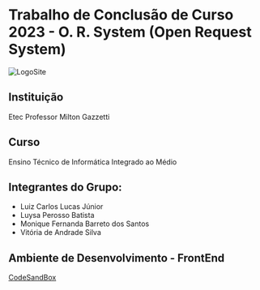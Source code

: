 # Trabalho de Conclusão de Curso 2023 - O. R. System (Open Request System)

![LogoSite](https://github.com/user-attachments/assets/fe325a40-ffe4-43e6-beff-61e3566ce2c5)

## Instituição  
Etec Professor Milton Gazzetti

## Curso  
Ensino Técnico de Informática Integrado ao Médio

## Integrantes do Grupo:

* Luiz Carlos Lucas Júnior
* Luysa Perosso Batista
* Monique Fernanda Barreto dos Santos
* Vitória de Andrade Silva

## Ambiente de Desenvolvimento - FrontEnd
[CodeSandBox](https://codesandbox.io/)

